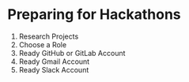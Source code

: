 # Preparing for Hackathons

1. Research Projects
2. Choose a Role
3. Ready GitHub or GitLab Account
4. Ready Gmail Account
5. Ready Slack Account
